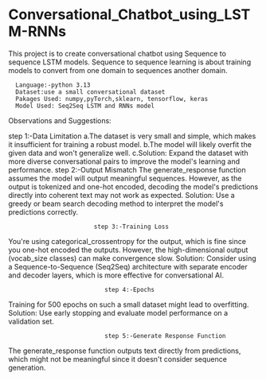 # Conversational_Chatbot_using_LSTM-RNNs
This project is to create conversational chatbot using Sequence to sequence LSTM models. Sequence to sequence learning is about training models to convert from one domain to sequences another domain.
                                                                                                               
      Language:-python 3.13                                                                                   
      Dataset:use a small conversational dataset
      Pakages Used: numpy,pyTorch,sklearn, tensorflow, keras
      Model Used: Seq2Seq LSTM and RNNs model                                                                                                                                                                                       
                                                                                                            
Observations and Suggestions:
                                                                                                                    
step 1:-Data Limitation
                                                                                                                   a.The dataset is very small and simple, which makes it insufficient for training a robust model.
b.The model will likely overfit the given data and won't generalize well.
c.Solution: Expand the dataset with more diverse conversational pairs to improve the model's learning and performance. 
                                                                                                                    step 2:-Output Mismatch
                                                                                                                     The generate_response function assumes the model will output meaningful sequences. However, as the output is tokenized and one-hot encoded, decoding the model's predictions directly into coherent text may not work as expected.
Solution: Use a greedy or beam search decoding method to interpret the model's predictions correctly.
                                                                                                                    
                                                                                                                    
                            step 3:-Training Loss
                                                                                                                  
You're using categorical_crossentropy for the output, which is fine since you one-hot encoded the outputs. However, the high-dimensional output (vocab_size classes) can make convergence slow.
Solution: Consider using a Sequence-to-Sequence (Seq2Seq) architecture with separate encoder and decoder layers, which is more effective for conversational AI.
                                                                                                                    
                                                                                                                    
                               step 4:-Epochs
                                                                                                                
Training for 500 epochs on such a small dataset might lead to overfitting.
Solution: Use early stopping and evaluate model performance on a validation set.
                                                                                                                    
                                                                                                                    
                                                                                                                    
                               step 5:-Generate Response Function
                                                                                                                     
The generate_response function outputs text directly from predictions, which might not be meaningful since it doesn't consider sequence generation.
